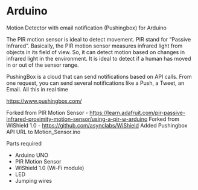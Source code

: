 # Arduino
Motion Detector with email notification (Pushingbox) for Arduino

The PIR motion sensor is ideal to detect movement. PIR stand for “Passive Infrared”. Basically, the PIR motion sensor measures infrared light from objects in its field of view. So, it can detect motion based on changes in infrared light in the environment. It is ideal to detect if a human has moved in or out of the sensor range.

PushingBox is a cloud that can send notifications based on API calls.
From one request, you can send several notifications like a Push, a Tweet, an Email.
All this in real time

https://www.pushingbox.com/

Forked from PIR Motion Sensor - https://learn.adafruit.com/pir-passive-infrared-proximity-motion-sensor/using-a-pir-w-arduino
Forked from WiShield 1.0 - https://github.com/asynclabs/WiShield
Added Pushingbox API URL to Motion_Sensor.ino

Parts required

- Arduino UNO
- PIR Motion Sensor
- WiShield 1.0 (Wi-Fi module)
- LED
- Jumping wires



